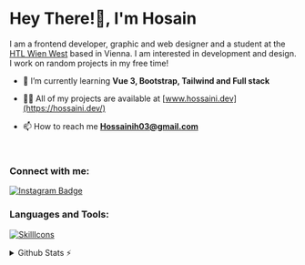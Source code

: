<h1>Hey There!👋, I'm Hosain</h1>
I am a frontend developer, graphic and web designer and a student at the <a href="https://www.htlwienwest.at/">HTL Wien West</a> based in Vienna. I am interested in development and design. I work on random projects in my free time!

<br/>


- 🌱 I’m currently learning **Vue 3, Bootstrap, Tailwind and Full stack**

- 👨‍💻 All of my projects are available at [www.hossaini.dev](https://hossaini.dev/)

- 📫 How to reach me **Hossainih03@gmail.com**

<br/>

<h3 align="left">Connect with me:</h3>

[![Instagram Badge](https://img.shields.io/badge/-@ceenadesign-e84393?style=flat&labelColor=e84393&logo=instagram&logoColor=white)](https://instagram.com/ceenadesign)

<h3 align="left">Languages and Tools:</h3>

[![SkillIcons](https://skillicons.dev/icons?i=html,js,css,nodejs,tailwind,vue,linux,bootstrap,cloudflare,ai,ps,pr,postgres,docker,raspberrypi,git,sqlite)](https://hossaini.dev)<br/>

<details>
  <summary>Github Stats ⚡</summary>

<a href="#">![Github stats](https://github-readme-stats.vercel.app/api?username=hossaini310&theme=dark&count_private=true&hide_border=false&line_height=30&show_icons=true)</a>
<a href="#">![Top Langs](https://github-readme-stats.vercel.app/api/top-langs/?username=hossaini310&theme=dark&langs_count=5)</a>

</details>
